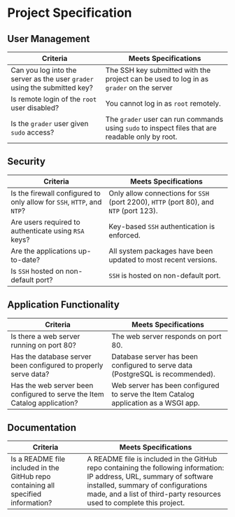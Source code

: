 # Project Specification

## User Management
Criteria | Meets Specifications
---------|----------------------
Can you log into the server as the user `grader` using the submitted key? | The SSH key submitted with the project can be used to log in as `grader` on the server
Is remote login of the `root` user disabled? | You cannot log in as `root` remotely.
Is the `grader` user given `sudo` access? | The `grader` user can run commands using `sudo` to inspect files that are readable only by root.

## Security
Criteria | Meets Specifications
---------|---------------------
Is the firewall configured to only allow for `SSH`, `HTTP`, and `NTP`? | Only allow connections for `SSH` (port 2200), `HTTP` (port 80), and `NTP` (port 123).
Are users required to authenticate using `RSA` keys? | Key-based `SSH` authentication is enforced.
Are the applications up-to-date? | All system packages have been updated to most recent versions.
Is `SSH` hosted on non-default port? | `SSH` is hosted on non-default port.

## Application Functionality
Criteria | Meets Specifications
---------|---------------------
Is there a web server running on port 80? | The web server responds on port 80.
Has the database server been configured to properly serve data? | Database server has been configured to serve data (PostgreSQL is recommended).
Has the web server been configured to serve the Item Catalog application? | Web server has been configured to serve the Item Catalog application as a WSGI app.

## Documentation
Criteria | Meets Specifications
---------|----------------------
Is a README file included in the GitHub repo containing all specified information? | A README file is included in the GitHub repo containing the following information: IP address, URL, summary of software installed, summary of configurations made, and a list of third-party resources used to complete this project.























